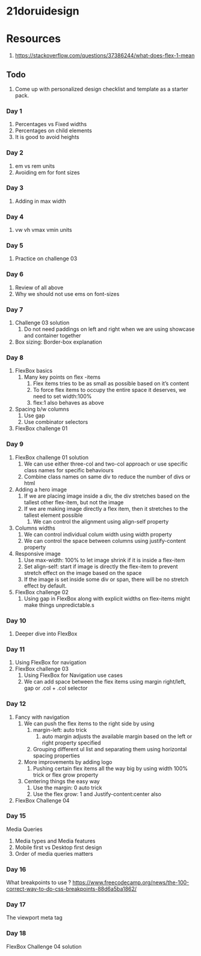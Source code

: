 # 21doruidesign

# Resources
1. https://stackoverflow.com/questions/37386244/what-does-flex-1-mean

## Todo
1. Come up with personalized design checklist and template as a starter pack.

### Day 1
1. Percentages vs Fixed widths
2. Percentages on child elements
3. It is good to avoid heights

### Day 2
1. em vs rem units
2. Avoiding em for font sizes

### Day 3
1. Adding in max width

### Day 4
1. vw vh vmax vmin units

### Day 5
1. Practice on challenge 03

### Day 6
1. Review of all above
2. Why we should not use ems on font-sizes

### Day 7
1. Challenge 03 solution
   1. Do not need paddings on left and right when we are using showcase and container together
2. Box sizing: Border-box explanation

### Day 8
1. FlexBox basics
   1. Many key points on flex -items
      1. Flex items tries to be as small as possible based on it’s content
      2. To force flex items to occupy the entire space it deserves, we need to set width:100%
      3. flex:1 also behaves as above
2. Spacing b/w columns
   1. Use gap
   2. Use combinator selectors
3. FlexBox challenge 01

### Day 9
1. FlexBox challenge 01 solution
   1. We can use either three-col and two-col approach or use specific class names for specific behaviours
   2. Combine class names on same div to reduce the number of divs or html
2. Adding a hero image
   1. If we are placing image inside a div, the div stretches based on the tallest other flex-item, but not the image
   2. If we are making image directly a flex item, then it stretches to the tallest element possible
      1. We can control the alignment using align-self property
3. Columns widths
   1. We can control individual colum width using width property
   2. We can control the space between columns using justify-content property
4. Responsive image
   1. Use max-width: 100% to let image shrink if it is inside a flex-item
   2. Set align-self: start if image is directly the flex-item to prevent stretch effect on the image based on the space
   3. If the image is set inside some div or span, there will be no stretch effect by default.
5. FlexBox challenge 02
   1. Using gap in FlexBox along with explicit widths on flex-items might make things unpredictable.s

### Day 10
1. Deeper dive into FlexBox

### Day 11
1. Using FlexBox for navigation
2. FlexBox challenge 03
   1. Using FlexBox for Navigation use cases
   2. We can add space between the flex items using margin right/left, gap or .col + .col selector

### Day 12
1. Fancy with navigation
   1. We can push the flex items to the right side by using
      1. margin-left: auto trick
         1. auto margin adjusts the available margin based on the left or right property specified
      2. Grouping different ul list and separating them using horizontal spacing properties
   2. More improvements by adding logo
      1. Pushing certain flex items all the way big by using width 100% trick or flex grow property
   3. Centering things the easy way
      1. Use the margin: 0 auto trick
      2. Use the flex grow: 1 and Justify-content:center also
2. FlexBox Challenge 04

### Day 15
Media Queries
1. Media types and Media features
2. Mobile first vs Desktop first design
3. Order of media queries matters

### Day 16
What breakpoints to use ?
https://www.freecodecamp.org/news/the-100-correct-way-to-do-css-breakpoints-88d6a5ba1862/


### Day 17
The viewport meta tag
<meta name="viewport" content="width=device-width, initial-scale=1.0">

### Day 18
FlexBox Challenge 04 solution